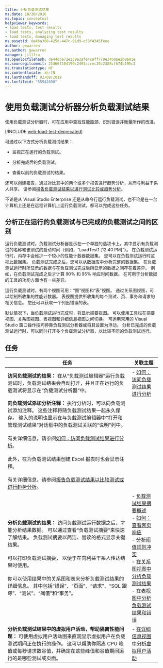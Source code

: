 ```yaml
---
title: 分析负载测试结果
ms.date: 10/20/2016
ms.topic: conceptual
helpviewer_keywords:
- load tests, test results
- load tests, analyzing test results
- load tests, managing test results
ms.assetid: 8a4ba300-425d-447c-91d9-c53f4345feee
author: gewarren
ms.author: gewarren
manager: jillfra
ms.openlocfilehash: de44dde72e339a2afe4caff779e3468ae2b8601e
ms.sourcegitcommit: 21d667104199c2493accec20c2388cf674b195c3
ms.translationtype: HT
ms.contentlocale: zh-CN
ms.lasthandoff: 02/08/2019
ms.locfileid: "55942890"
---
```

# <a name="analyze-load-test-results-using-the-load-test-analyzer"></a>使用负载测试分析器分析负载测试结果

使用负载测试分析器时，可在应用中查找性能瓶颈、识别错误并衡量所作的改进。

[!INCLUDE [web-load-test-deprecated](includes/web-load-test-deprecated.md)]

可通过以下方式分析负载测试结果：

-   监视正在运行的负载测试。

-   分析完成后的负载测试。

-   查看以前的负载测试的结果。

还可以创建报告，通过对比其中的两个或多个报告进行趋势分析，从而与利益干系人共享。 请参阅[报告负载测试结果以进行测试比较或趋势分析](../test/compare-load-test-results.md)。

不论是从 Visual Studio Enterprise 还是从命令行运行负载测试，也不论是在一台计算机上还是在远程计算机上运行负载测试，都可以完成这些任务。

## <a name="differences-between-analyzing-a-running-and-a-completed-load-test"></a>分析正在运行的负载测试与已完成的负载测试之间的区别

 运行负载测试时，负载测试分析器显示在一个单独的选项卡上，其中显示有负载测试的名称和该测试的启动时间（例如，“LoadTest1 [12:40 PM]”）。 在负载测试运行时，内存中会维护一个较小的性能计数器数据集。 您可以在负载测试运行时监视此数据集。 负载测试完成之后，您可以从数据库中分析完整的数据集。 在负载测试运行时所显示的数据与在负载测试完成后所显示的数据之间存在着差异。 例如，在负载测试完成之后才计算 90% 和 95% 响应时间数据。 在可用于分析数据的工具的功能方面也有一些差异。

 运行负载测试时，有两个视图可用：“图”视图和“表”视图。 通过关系图视图，可以绘制所收集的性能计数器。 表视图提供所收集的每个测试、页、事务和请求的相关信息。 您还可以获取一个列出错误的表。

 默认情况下，当负载测试运行完成时，将显示摘要视图。 可以使用工具栏在摘要视图、关系图视图、表视图和详细信息视图之间切换。 可运用常用的 Visual Studio 窗口操作技巧停靠负载测试分析器或将其设置为浮动。 分析已完成的负载测试运行时，可以同时打开多个负载测试分析器，以比较不同的负载测试运行。

## <a name="tasks"></a>任务

|任务|关联主题|
|-|-|
|**访问负载测试的结果：** 在从“负载测试编辑器”运行负载测试时，负载测试结果会自动打开，并且正在运行的负载测试将显示在“负载测试分析器”中。|-   [如何：访问负载测试结果进行分析](../test/how-to-access-load-test-results-for-analysis.md)|
|**向负载测试添加分析注释：** 执行分析时，可以向负载测试添加注释。 这些注释将随负载测试结果一起永久保存。 输入的说明也显示在与负载测试编辑器中“打开和管理测试结果”对话框中的负载测试关联的“说明”列中。<br /><br /> 有关详细信息，请参阅[如何：访问负载测试结果进行分析](../test/how-to-access-load-test-results-for-analysis.md)。<br /><br /> 此外，在为负载测试结果创建 Excel 报表时也会显示注释。<br /><br /> 有关详细信息，请参阅[报告负载测试结果以比较测试或进行趋势分析](../test/compare-load-test-results.md)。||
|**分析负载测试的结果：** 访问负载测试运行数据之后，才能分析结果数据。 可以通过查看“负载测试摘要”来快速了解结果。 负载测试摘要以简洁、易读的格式显示关键结果。<br /><br /> 可以打印负载测试摘要， 以便于在向利益干系人传达结果时使用。<br /><br /> 你可以使用结果中的关系图和表来分析负载测试结果的详细信息。 其中包括“错误”、“页面”、“请求”、“SQL 跟踪”、“测试”、“阈值”和“事务”。|-   [负载测试结果摘要概述](../test/load-test-results-summary-overview.md)<br />-   [如何：查看网页响应](../test/how-to-view-web-page-response-time-in-a-load-test.md)<br />-   [分析阈值规则冲突](../test/analyze-threshold-rule-violations-in-load-tests.md)<br />-   [在关系图视图中分析负载测试结果](../test/analyze-load-test-results-in-the-graphs-view.md)<br />-   [在表视图中分析负载测试结果和错误](../test/analyze-load-test-results-and-errors-in-the-tables-view.md)|
|**分析负载测试结果中的虚拟用户活动，帮助隔离性能问题：** 可使用虚拟用户活动图来直观显示虚拟用户在负载测试期间正在执行的操作。 这可以帮助你隔离 CPU 峰值或每秒请求数谷值，并确定在这些峰值和谷值期间运行的是哪些测试或页面。|-   [在详细信息视图中分析虚拟用户活动](../test/analyze-load-test-virtual-user-activity-in-the-details-view.md)|
